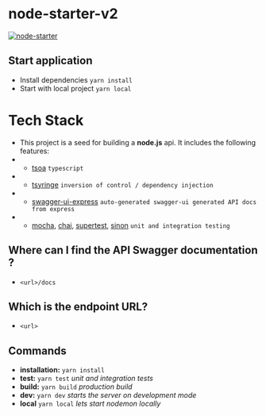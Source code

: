 # node-starter-v2

[![node-starter](https://github.com/mravinale/node-starter-v2/actions/workflows/node-starter.yml/badge.svg)](https://github.com/mravinale/node-starter-v2/actions/workflows/node-starter.yml)


## Start application
 
* Install dependencies `yarn install`
* Start with local project `yarn local`

# Tech Stack
* This project is a seed for building a **node.js** api. It includes the following features:
* * [tsoa](https://www.npmjs.com/package/tsoa) `typescript`
* * [tsyringe](https://www.npmjs.com/package/tsyringe) `inversion of control / dependency injection`
* * [swagger-ui-express](https://www.npmjs.com/package/swagger-ui-express) `auto-generated swagger-ui generated API docs from express`
* * [mocha](https://www.npmjs.com/package/mocha), [chai](https://www.npmjs.com/package/chai), [supertest](https://www.npmjs.com/package/supertest), [sinon](https://www.npmjs.com/package/sinon) `unit and integration testing`

## Where can I find the API Swagger documentation ?
* `<url>/docs`

## Which is the endpoint URL?
* `<url>`

## Commands
* **installation:** `yarn install`
* **test:** `yarn test` *unit and integration tests*
* **build:** `yarn build` *production build*
* **dev:** `yarn dev` *starts the server on development mode*
* **local** `yarn local` *lets start nodemon locally*

